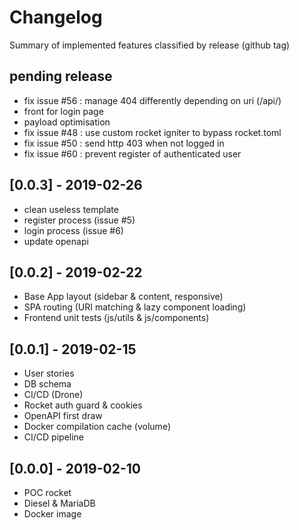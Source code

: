 # Changelog

Summary of implemented features classified by release (github tag)

## pending release

- fix issue #56 : manage 404 differently depending on uri (/api/)
- front for login page
- payload optimisation
- fix issue #48 : use custom rocket igniter to bypass rocket.toml
- fix issue #50 : send http 403 when not logged in
- fix issue #60 : prevent register of authenticated user

## [0.0.3] - 2019-02-26

- clean useless template
- register process (issue #5)
- login process (issue #6)
- update openapi

## [0.0.2] - 2019-02-22

- Base App layout (sidebar & content, responsive)
- SPA routing (URI matching & lazy component loading)
- Frontend unit tests (js/utils & js/components)

## [0.0.1] - 2019-02-15

- User stories
- DB schema
- CI/CD (Drone)
- Rocket auth guard & cookies
- OpenAPI first draw
- Docker compilation cache (volume)
- CI/CD pipeline

## [0.0.0] - 2019-02-10

- POC rocket
- Diesel & MariaDB
- Docker image
